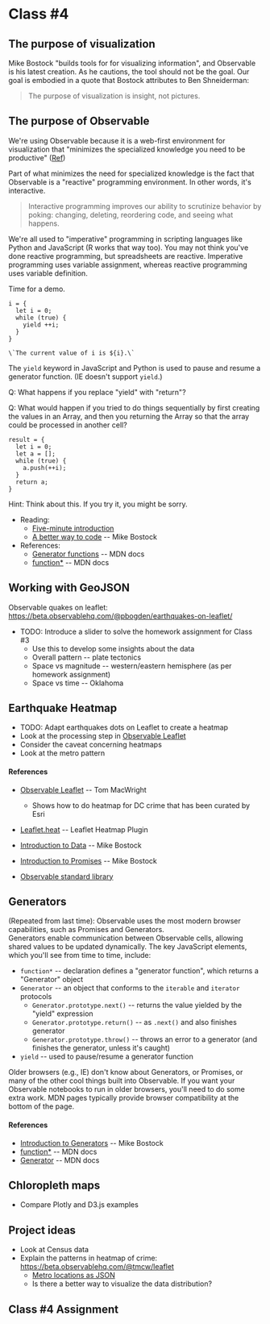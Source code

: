 
# Class #4

## The purpose of visualization

Mike Bostock "builds tools for for visualizing information", and Observable is his latest creation.
As he cautions, the tool should not be the goal.
Our goal is embodied in a quote that Bostock attributes to Ben Shneiderman:

> The purpose of visualization is insight, not pictures.

## The purpose of Observable

We're using Observable because it is a web-first environment for visualization
that "minimizes the specialized knowledge you need to be productive" ([Ref](https://medium.com/@mbostock/a-better-way-to-code-2b1d2876a3a0))

Part of what minimizes the need for specialized knowledge is the fact that
Observable is a "reactive" programming environment.
In other words, it's interactive.

> Interactive programming improves our ability to scrutinize behavior by poking:
> changing, deleting, reordering code, and seeing what happens.

We're all used to "imperative" programming in scripting languages like Python
and JavaScript (R works that way too).
You may not think you've done reactive programming, but spreadsheets are reactive.
Imperative programming uses variable assignment,
whereas reactive programming uses variable definition.

Time for a demo.

    i = {
      let i = 0;
      while (true) {
        yield ++i;
      }
    }

    \`The current value of i is ${i}.\`

The `yield` keyword in JavaScript and Python is used to pause and resume a
generator function. (IE doesn't support `yield`.)

Q: What happens if you replace "yield" with "return"?

Q: What would happen if you tried to do things sequentially
by first creating the values in an Array, and then you returning the Array
so that the array could be processed in another cell?

    result = {
      let i = 0;
      let a = [];
      while (true) {
        a.push(++i);
      }
      return a;
    }

Hint: Think about this. If you try it, you might be sorry.

* Reading:
    * [Five-minute introduction](https://beta.observablehq.com/@mbostock/five-minute-introduction)
    * [A better way to code](https://medium.com/@mbostock/a-better-way-to-code-2b1d2876a3a0) -- Mike Bostock
* References:
    * [Generator functions](https://developer.mozilla.org/en-US/docs/Web/JavaScript/Guide/Iterators_and_Generators#Generator_functions) -- MDN docs
    * [function*](https://developer.mozilla.org/en-US/docs/Web/JavaScript/Reference/Statements/function*) -- MDN docs

## Working with GeoJSON

Observable quakes on leaflet: https://beta.observablehq.com/@pbogden/earthquakes-on-leaflet/

* TODO: Introduce a slider to solve the homework assignment for Class #3
    * Use this to develop some insights about the data
    * Overall pattern -- plate tectonics
    * Space vs magnitude -- western/eastern hemisphere (as per homework assignment)
    * Space vs time -- Oklahoma

## Earthquake Heatmap

* TODO: Adapt earthquakes dots on Leaflet to create a heatmap
* Look at the processing step in [Observable Leaflet](https://beta.observablehq.com/@tmcw/leaflet)
* Consider the caveat concerning heatmaps
* Look at the metro pattern

#### References

* [Observable Leaflet](https://beta.observablehq.com/@tmcw/leaflet) -- Tom MacWright
    * Shows how to do heatmap for DC crime that has been curated by Esri
* [Leaflet.heat](https://github.com/Leaflet/Leaflet.heat) -- Leaflet Heatmap Plugin

* [Introduction to Data](https://beta.observablehq.com/@mbostock/introduction-to-data) -- Mike Bostock
* [Introduction to Promises](https://beta.observablehq.com/@mbostock/introduction-to-promises) -- Mike Bostock
* [Observable standard library](https://github.com/observablehq/stdlib/blob/master/README.md)

## Generators

(Repeated from last time): Observable uses the most modern browser capabilities, such as Promises and Generators.  
Generators enable communication between Observable cells, allowing shared values to be updated dynamically.
The key JavaScript elements, which you'll see from time to time, include:

* `function*` -- declaration defines a "generator function", which returns a "Generator" object
* `Generator` -- an object that conforms to the `iterable` and `iterator` protocols
    * `Generator.prototype.next()` -- returns the value yielded by the "yield" expression
    * `Generator.prototype.return()` -- as `.next()` and also finishes generator
    * `Generator.prototype.throw()` -- throws an error to a generator (and finishes the generator, unless it's caught)
* `yield` -- used to pause/resume a generator function

Older browsers (e.g., IE) don't know about Generators, or Promises, or
many of the other cool things built into Observable.
If you want your Observable notebooks to run in older browsers, you'll need to do some extra work.
MDN pages typically provide browser compatibility at the bottom of the page.

#### References

* [Introduction to Generators](https://beta.observablehq.com/@mbostock/introduction-to-generators) -- Mike Bostock
* [function*](https://developer.mozilla.org/en-US/docs/Web/JavaScript/Reference/Statements/function*) -- MDN docs
* [Generator](https://developer.mozilla.org/en-US/docs/Web/JavaScript/Reference/Global_Objects/Generator) -- MDN docs

## Chloropleth maps

* Compare Plotly and D3.js examples

## Project ideas

* Look at Census data
* Explain the patterns in heatmap of crime: https://beta.observablehq.com/@tmcw/leaflet
    * [Metro locations as JSON](https://developer.wmata.com/docs/services/5476364f031f590f38092507/operations/5476364f031f5909e4fe3311)
    * Is there a better way to visualize the data distribution?

## Class #4 Assignment
